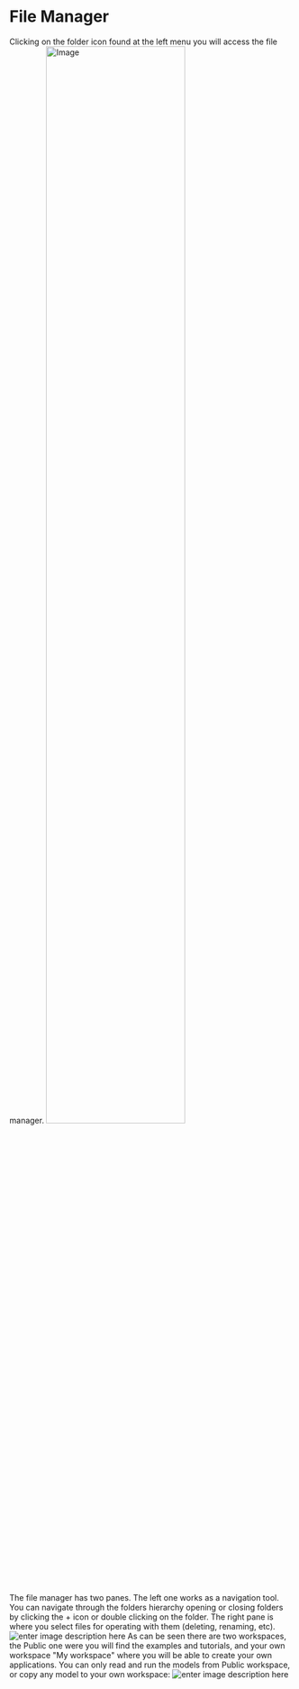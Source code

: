 # File Manager
Clicking on the folder icon found at the left menu you will access the file manager.
<img alt="Image" title="icon coco" src="http://img.pyplan.org/FileManger-Open_small.png" width="70%"/>

The file manager has two panes. The left one works as a navigation tool. You can navigate through the folders hierarchy opening or closing folders by clicking the + icon or double clicking on the folder.
The right pane is where you select files for operating with them (deleting, renaming, etc).
![enter image description here](http://img.pyplan.org/FileManager-home.png)
As can be seen there are two workspaces, the Public one were you will find the examples and tutorials, and your own workspace "My workspace" where you will be able to create your own applications.
You can only read and run the models from Public workspace, or copy any model to your own workspace:
![enter image description here](http://img.pyplan.org/FileManager-CopyIn.png)


<!--stackedit_data:
eyJoaXN0b3J5IjpbMTQ1MzAxNDI4MiwtNjIwODYyMzM3LC0xNT
g1NTYwMDA2LDE0MDUxOTMxNDgsMTQ0MjQwOTg2MSw4MjI0MzU1
NDQsMjA3MjI5NDI5MSwtMjg3OTkyMjI0LDE3NDMxODE3MDcsLT
EyMjE4NTk4MDMsNDYwOTk5ODI4LC0yOTMwMjUzMTYsMTc0NTIz
MjU1OF19
-->